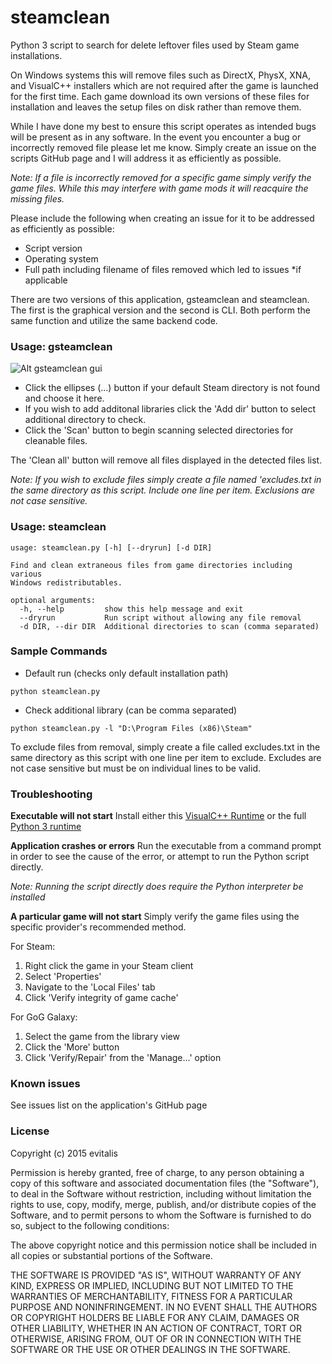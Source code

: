 # steamclean #
Python 3 script to search for delete leftover files used by Steam game installations.

On Windows systems this will remove files such as DirectX, PhysX, XNA, and VisualC++ installers which are not required after the game is launched for the first time. Each game download its own versions of these files for installation and leaves the setup files on disk rather than remove them.

While I have done my best to ensure this script operates as intended bugs will be present as in any software. In the event you encounter a bug or incorrectly removed file please let me know. Simply create an issue on the scripts GitHub page and I will address it as efficiently as possible.

*Note: If a file is incorrectly removed for a specific game simply verify the game files. While this may interfere with game mods it will reacquire the missing files.*

Please include the following when creating an issue for it to be addressed as efficiently as possible:
- Script version
- Operating system
- Full path including filename of files removed which led to issues *if applicable

There are two versions of this application, gsteamclean and steamclean. The first is the graphical version and the second is CLI. Both perform the same function and utilize the same backend code.

### Usage: gsteamclean ###

![Alt gsteamclean gui](https://github.com/evitalis/steamclean/blob/dev/screenshot.jpg)

- Click the ellipses (...) button if your default Steam directory is not found and choose it here.
- If you wish to add additonal libraries click the 'Add dir' button to select additional directory to check.
- Click the 'Scan' button to begin scanning selected directories for cleanable files.

The 'Clean all' button will remove all files displayed in the detected files list.

*Note: If you wish to exclude files simply create a file named 'excludes.txt in the same directory as this script. Include one line per item. Exclusions are not case sensitive.*

### Usage: steamclean ###
```
usage: steamclean.py [-h] [--dryrun] [-d DIR]

Find and clean extraneous files from game directories including various
Windows redistributables.

optional arguments:
  -h, --help         show this help message and exit
  --dryrun           Run script without allowing any file removal
  -d DIR, --dir DIR  Additional directories to scan (comma separated)
```

### Sample Commands ###

* Default run (checks only default installation path)
```
python steamclean.py
```

* Check additional library (can be comma separated)
```
python steamclean.py -l "D:\Program Files (x86)\Steam"
```

To exclude files from removal, simply create a file called excludes.txt in the same directory as this script with one line per item to exclude. Excludes are not case sensitive but must be on individual lines to be valid.

### Troubleshooting
**Executable will not start**
Install either this [VisualC++ Runtime](https://download.microsoft.com/download/C/E/5/CE514EAE-78A8-4381-86E8-29108D78DBD4/VC_redist.x64.exe) or the full [Python 3 runtime](https://www.python.org/)

**Application crashes or errors**
Run the executable from a command prompt in order to see the cause of the error, or attempt to run the Python script directly.

*Note: Running the script directly does require the Python interpreter be installed*

**A particular game will not start**
Simply verify the game files using the specific provider's recommended method.

For Steam: 
1. Right click the game in your Steam client
2. Select 'Properties'
3. Navigate to the 'Local Files' tab
4. Click 'Verify integrity of game cache'

For GoG Galaxy:
1. Select the game from the library view
2. Click the 'More' button
3. Click 'Verify/Repair' from the 'Manage...' option

### Known issues
See issues list on the application's GitHub page

### License

Copyright (c) 2015 evitalis

Permission is hereby granted, free of charge, to any person obtaining a copy
of this software and associated documentation files (the "Software"), to deal
in the Software without restriction, including without limitation the rights
to use, copy, modify, merge, publish, and/or distribute copies of the Software, and to permit persons to whom the Software is furnished to do so, subject to the following conditions:

The above copyright notice and this permission notice shall be included in all
copies or substantial portions of the Software.

THE SOFTWARE IS PROVIDED "AS IS", WITHOUT WARRANTY OF ANY KIND, EXPRESS OR
IMPLIED, INCLUDING BUT NOT LIMITED TO THE WARRANTIES OF MERCHANTABILITY,
FITNESS FOR A PARTICULAR PURPOSE AND NONINFRINGEMENT. IN NO EVENT SHALL THE
AUTHORS OR COPYRIGHT HOLDERS BE LIABLE FOR ANY CLAIM, DAMAGES OR OTHER
LIABILITY, WHETHER IN AN ACTION OF CONTRACT, TORT OR OTHERWISE, ARISING FROM,
OUT OF OR IN CONNECTION WITH THE SOFTWARE OR THE USE OR OTHER DEALINGS IN THE
SOFTWARE.